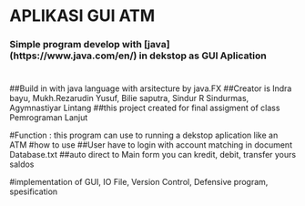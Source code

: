 
# APLIKASI GUI ATM
<h3>Simple program develop with [java](https://www.java.com/en/) in dekstop as GUI Aplication</h3>

#
##Build in with java language with arsitecture by java.FX
##Creator is Indra bayu, Mukh.Rezarudin Yusuf, Bilie saputra, Sindur R Sindurmas, Agymnastiyar Lintang
##this project created for final assigment of class Pemrograman Lanjut

#Function : this program can use to running a dekstop aplication like an ATM
#how to use
##User have to login with account matching in document Database.txt
##auto direct to Main form you can kredit, debit, transfer yours saldos

#implementation of GUI, IO File, Version Control, Defensive program, spesification
